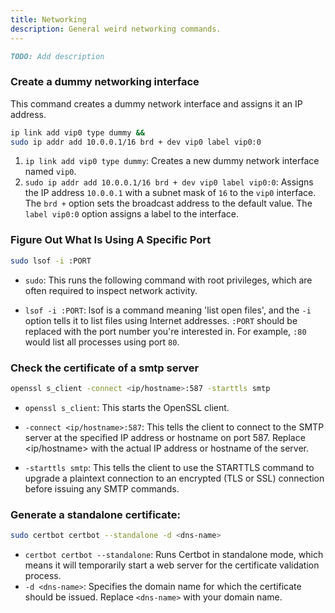 ```yaml
---
title: Networking
description: General weird networking commands.
---
```

```md
TODO: Add description
```

### Create a dummy networking interface
This command creates a dummy network interface and assigns it an IP address.
```bash
ip link add vip0 type dummy &&
sudo ip addr add 10.0.0.1/16 brd + dev vip0 label vip0:0
```

1. `ip link add vip0 type dummy`: Creates a new dummy network interface named `vip0`.
2. `sudo ip addr add 10.0.0.1/16 brd + dev vip0 label vip0:0`: Assigns the IP address `10.0.0.1` with a subnet mask of `16` to the `vip0` interface. The `brd +` option sets the broadcast address to the default value. The `label vip0:0` option assigns a label to the interface.


### Figure Out What Is Using A Specific Port
```bash
sudo lsof -i :PORT
```
- `sudo`: This runs the following command with root privileges, which are often required to inspect network activity.

- `lsof -i :PORT`: lsof is a command meaning 'list open files', and the `-i` option tells it to list files using Internet addresses. `:PORT` should be replaced with the port number you're interested in. For example, `:80` would list all processes using port `80`.

### Check the certificate of a smtp server
```bash
openssl s_client -connect <ip/hostname>:587 -starttls smtp
```
- `openssl s_client`: This starts the OpenSSL client.

- `-connect <ip/hostname>:587`: This tells the client to connect to the SMTP server at the specified IP address or hostname on port 587. Replace <ip/hostname> with the actual IP address or hostname of the server.

- `-starttls smtp`: This tells the client to use the STARTTLS command to upgrade a plaintext connection to an encrypted (TLS or SSL) connection before issuing any SMTP commands.

### Generate a standalone certificate:
```bash
sudo certbot certbot --standalone -d <dns-name>
```
- `certbot certbot --standalone`: Runs Certbot in standalone mode, which means it will temporarily start a web server for the certificate validation process.
- `-d <dns-name>`: Specifies the domain name for which the certificate should be issued. Replace `<dns-name>` with your domain name.